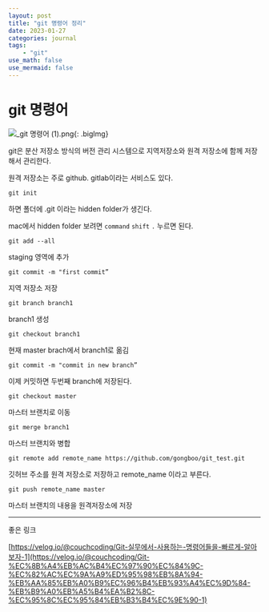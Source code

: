```yaml
---
layout: post
title: "git 명령어 정리"
date: 2023-01-27  
categories: journal
tags: 
    - "git"
use_math: false
use_mermaid: false
---
```



# git 명령어

![_git 명령어 (1).png](https://blogger.googleusercontent.com/img/a/AVvXsEh-2jYhyu-NZVrlXKTiBTyHXMGaCZlCiJa2u9doe8_uhhqvqgD01doxsWFdFDddMz9qG4YfVglYp91r0CzmSqVeaS1XtYVihiyZRpfPUKNHqH8yGlsZBYRFCtvakXMpdu7FD3rAh6n2JfbpSfJKuVBlOvHkDpfuzFx7c_3c1bkwU9ABO-RMYu5dj5ov5A){: .bigImg}

git은 분산 저장소 방식의 버전 관리 시스템으로 지역저장소와 원격 저장소에 함께 저장해서 관리한다.

원격 저장소는 주로 github. gitlab이라는 서비스도 있다. 

`git init`

하면 폴더에 .git 이라는 hidden folder가 생긴다.

mac에서 hidden folder 보려면 `command` `shift` `.` 누르면 된다.

`git add --all`

staging 영역에 추가

`git commit -m "first commit”`

지역 저장소 저장

`git branch branch1`

branch1 생성

`git checkout branch1`

현재 master brach에서 branch1로 옮김

`git commit -m "commit in new branch”`

이제 커밋하면 두번째 branch에 저장된다.

`git checkout master`

마스터 브랜치로 이동

`git merge branch1`

마스터 브랜치와 병합

`git remote add remote_name https://github.com/gongboo/git_test.git`

깃허브 주소를 원격 저장소로 저장하고 remote_name 이라고 부른다.

`git push remote_name master`

마스터 브랜치의 내용을 원격저장소에 저장

---

좋은 링크

[https://velog.io/@couchcoding/Git-실무에서-사용하는-명령어들을-빠르게-알아보자-1](https://velog.io/@couchcoding/Git-%EC%8B%A4%EB%AC%B4%EC%97%90%EC%84%9C-%EC%82%AC%EC%9A%A9%ED%95%98%EB%8A%94-%EB%AA%85%EB%A0%B9%EC%96%B4%EB%93%A4%EC%9D%84-%EB%B9%A0%EB%A5%B4%EA%B2%8C-%EC%95%8C%EC%95%84%EB%B3%B4%EC%9E%90-1)